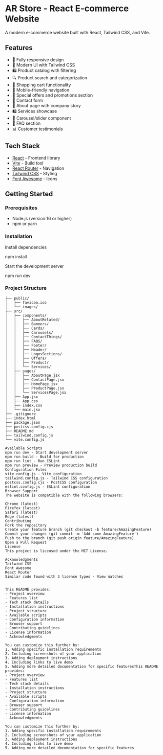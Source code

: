 # AR Store - React E-commerce Website

A modern e-commerce website built with React, Tailwind CSS, and Vite.

## Features

- 📱 Fully responsive design
- 🎨 Modern UI with Tailwind CSS
- 🛍️ Product catalog with filtering
- 🔍 Product search and categorization
- 🛒 Shopping cart functionality
- 📱 Mobile-friendly navigation
- 🌟 Special offers and promotions section
- 📝 Contact form
- 📄 About page with company story
- 🛍️ Services showcase
- 📱 Carousel/slider component
- 💬 FAQ section
- 📊 Customer testimonials

## Tech Stack

- [React](https://react.dev/) - Frontend library
- [Vite](https://vitejs.dev/) - Build tool
- [React Router](https://reactrouter.com/) - Navigation
- [Tailwind CSS](https://tailwindcss.com/) - Styling
- [Font Awesome](https://fontawesome.com/) - Icons

## Getting Started

### Prerequisites

- Node.js (version 16 or higher)
- npm or yarn

### Installation

Install dependencies

npm install

Start the development server

npm run dev

### Project Structure

```
├── public/
│   ├── favicon.ico
│   └── images/
├── src/
│   ├── components/
│   │   ├── AboutRelated/
│   │   ├── Banners/
│   │   ├── Cards/
│   │   ├── Carousels/
│   │   ├── ContactThings/
│   │   ├── FAQS/
│   │   ├── Footer/
│   │   ├── Header/
│   │   ├── LogosSections/
│   │   ├── Offers/
│   │   ├── Product/
│   │   └── Services/
│   ├── pages/
│   │   ├── AboutPage.jsx
│   │   ├── ContactPage.jsx
│   │   ├── HomePage.jsx
│   │   ├── ProductPage.jsx
│   │   └── ServicesPage.jsx
│   ├── App.jsx
│   ├── App.css
│   ├── index.css
│   └── main.jsx
├── .gitignore
├── index.html
├── package.json
├── postcss.config.cjs
├── README.md
├── tailwind.config.js
└── vite.config.js

Available Scripts
npm run dev - Start development server
npm run build - Build for production
npm run lint - Run ESLint
npm run preview - Preview production build
Configuration Files
vite.config.js - Vite configuration
tailwind.config.js - Tailwind CSS configuration
postcss.config.cjs - PostCSS configuration
eslint.config.js - ESLint configuration
Browser Support
The website is compatible with the following browsers:

Chrome (latest)
Firefox (latest)
Safari (latest)
Edge (latest)
Contributing
Fork the repository
Create your feature branch (git checkout -b feature/AmazingFeature)
Commit your changes (git commit -m 'Add some AmazingFeature')
Push to the branch (git push origin feature/AmazingFeature)
Open a Pull Request
License
This project is licensed under the MIT License.

Acknowledgments
Tailwind CSS
Font Awesome
React Router
Similar code found with 3 license types - View matches


This README provides:
- Project overview
- Features list
- Tech stack details
- Installation instructions
- Project structure
- Available scripts
- Configuration information
- Browser support
- Contributing guidelines
- License information
- Acknowledgments

You can customize this further by:
1. Adding specific installation requirements
2. Including screenshots of your application
3. Adding deployment instructions
4. Including links to live demo
5. Adding more detailed documentation for specific featuresThis README provides:
- Project overview
- Features list
- Tech stack details
- Installation instructions
- Project structure
- Available scripts
- Configuration information
- Browser support
- Contributing guidelines
- License information
- Acknowledgments

You can customize this further by:
1. Adding specific installation requirements
2. Including screenshots of your application
3. Adding deployment instructions
4. Including links to live demo
5. Adding more detailed documentation for specific features